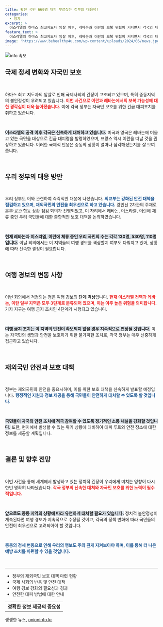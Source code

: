 ```yaml
---
title: 확전 국민 660명 대피 부르짖는 정부의 대응책!
categories:
  - 정치
excerpt: >
  이스라엘의 하마스 최고지도자 암살 이후, 레바논과 이란의 보복 위협이 커지면서 각국의 대피령이 이어지고 있습니다. 우리 정부도 재외국민 안전 대응책을 마련 중입니다. 지금 이 상황을 확인하세요!
feature_text: >
  이스라엘의 하마스 최고지도자 암살 이후, 레바논과 이란의 보복 위협이 커지면서 각국의 대피령이 이어지고 있습니다. 우리 정부도 재외국민 안전 대응책을 마련 중입니다. 지금 이 상황을 확인하세요!
image: 'https://www.behealthy4u.com/wp-content/uploads/2024/06/news.jpg'
---
```


<p><img src="https://www.behealthy4u.com/wp-content/uploads/2024/06/news.jpg" alt="info 속보" /></p>

<h2 data-ke-size="size26">국제 정세 변화와 자국민 보호</h2>

<p data-ke-size="size16">&nbsp;</p>

<p>하마스 최고 지도자의 암살로 인해 국제사회의 긴장이 고조되고 있으며, 특히 중동지역의 불안정성이 우려되고 있습니다. <b><span style="color: #ee2323;">이번 사건으로 이란과 레바논에서의 보복 가능성에 대한 경각심이 더욱 높아졌습니다.</span></b> 이에 각국 정부는 자국민 보호를 위한 긴급 대피조치를 취하고 있습니다.</p>

<p data-ke-size="size16">&nbsp;</p>

<p><b><span style="background-color: #21538527;">이스라엘의 공격 이후 각국은 신속하게 대처하고 있습니다.</span></b> 미국과 영국은 레바논에 머물고 있는 국민을 대상으로 긴급 대피령을 발령하였으며, 프랑스 역시 이란을 떠날 것을 권장하고 있습니다. 이러한 국제적 반응은 중동의 상황이 얼마나 심각해졌는지를 잘 보여줍니다.</p>

<p data-ke-size="size16">&nbsp;</p>

<h2 data-ke-size="size26">우리 정부의 대응 방안</h2>

<p data-ke-size="size16">&nbsp;</p>

<p>우리 정부도 이와 관련하여 즉각적인 대응에 나섰습니다. <b><span style="color: #1a5490;">외교부는 강화된 안전 대책을 점검하고 있으며, 재외국민의 안전을 최우선으로 하고 있습니다.</span></b> 강인선 2차관의 주재로 본부·공관 합동 상황 점검 회의가 진행되었고, 이 자리에서 레바논, 이스라엘, 이란에 체류 중인 우리 국민들에 대한 종합적인 보호 대책을 논의하였습니다.</p>

<p data-ke-size="size16">&nbsp;</p>

<p><b><span style="background-color: #21538527;">현재 레바논과 이스라엘, 이란에 체류 중인 우리 국민의 수는 각각 130명, 530명, 110명입니다.</span></b> 이날 회의에서는 이 지역들의 여행 경보를 격상할지 여부도 다뤄지고 있어, 상황에 따라 신속한 결정이 필요합니다.</p>

<p data-ke-size="size16">&nbsp;</p>

<h2 data-ke-size="size26">여행 경보의 변동 사항</h2>

<p data-ke-size="size16">&nbsp;</p>

<p>이번 회의에서 걱정되는 점은 여행 경보의 <b>단계 격상</b>입니다. <b><span style="color: #ee2323;">현재 이스라엘 전역과 레바논, 이란 일부 지역은 모두 3단계로 분류되어 있으며, 이는 아주 높은 위험을 의미합니다.</span></b> 가자 지구는 여행 금지 조치인 4단계가 시행되고 있습니다.</p>

<p data-ke-size="size16">&nbsp;</p>

<p><b><span style="background-color: #21538527;">여행 금지 조치는 이 지역의 안전이 확보되지 않을 경우 지속적으로 연장될 것입니다.</span></b> 이는 자국민의 생명과 안전을 보호하기 위한 불가피한 조치로, 각국 정부는 매우 신중하게 접근하고 있습니다.</p>

<p data-ke-size="size16">&nbsp;</p>

<h2 data-ke-size="size26">재외국민 안전과 보호 대책</h2>

<p data-ke-size="size16">&nbsp;</p>

<p>정부는 재외국민의 안전을 중요시하며, 이를 위한 보호 대책을 신속하게 발표할 예정입니다. <b><span style="color: #1a5490;">행정적인 지원과 정보 제공을 통해 국민들이 안전하게 대처할 수 있도록 할 것입니다.</span></b> </p>

<p data-ke-size="size16">&nbsp;</p>

<p><b><span style="background-color: #21538527;">국민들이 자국의 안전 조치에 적극 참여할 수 있도록 정기적인 소통 채널을 강화할 것입니다.</span></b> 또한, 현지에서 발생할 수 있는 위기 상황에 대비하여 대피 루트와 안전 장소에 대한 정보를 제공할 계획입니다.</p>

<p data-ke-size="size16">&nbsp;</p>

<h2 data-ke-size="size26">결론 및 향후 전망</h2>

<p data-ke-size="size16">&nbsp;</p>

<p>이번 사건을 통해 세계에서 발생하고 있는 정치적 긴장이 우리에게 미치는 영향이 다시 한번 명확히 나타났습니다. <b><span style="color: #ee2323;">각국 정부의 신속한 대처와 자국민 보호를 위한 노력이 필수적입니다.</span></b> </p>

<p data-ke-size="size16">&nbsp;</p>

<p><b><span style="background-color: #21538527;">앞으로도 중동 지역의 상황에 따라 유연하게 대처할 필요가 있습니다.</span></b> 정치적 불안정성이 계속된다면 여행 경보가 지속적으로 수정될 것이고, 각국의 정책 변화에 따라 국민들의 안전이 최우선으로 고려되어야 할 것입니다.</p>

<p data-ke-size="size16">&nbsp;</p>

<p><b><span style="color: #1a5490;">중동의 정세 변동으로 인해 우리의 행보도 주의 깊게 지켜보아야 하며, 이를 통해 더 나은 예방 조치를 마련할 수 있을 것입니다.</span></b></p>

<p data-ke-size="size16">&nbsp;</p>

<hr style="height: 2px; border: none; background-color: #ccc;" />

<ul>
<li>정부의 재외국민 보호 대책 마련 현황</li>
<li>국제 사회의 반응 및 안전 대책</li>
<li>여행 경보 강화의 필요성과 경과</li>
<li>안전한 대피 방법에 대한 안내</li>
</ul>

<table style="width: 100%;">
<tr>
<td style="text-align: center; height: 17px;"><b>정확한 정보 제공의 중요성</b></td>
</tr>
</table>
생생한 뉴스, <a href="https://onioninfo.kr" rel="dofollow">onioninfo.kr</a>


